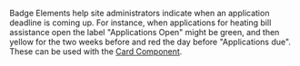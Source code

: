 Badge Elements help site administrators indicate when an application deadline is coming up. For instance, when applications for heating bill assistance open the label "Applications Open" might be green, and then yellow for the two weeks before and red the day before "Applications due". These can be used with the [Card Component](/card).
